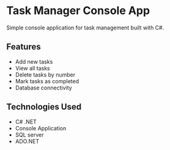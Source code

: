 # Task Manager Console App

Simple console application for task management built with C#.

## Features
- Add new tasks
- View all tasks  
- Delete tasks by number
- Mark tasks as completed
- Database connectivity

## Technologies Used
- C# .NET
- Console Application
- SQL server
- ADO.NET
